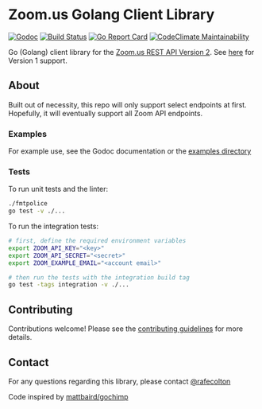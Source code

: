 # Zoom.us Golang Client Library

[![Godoc](https://godoc.org/github.com/zoom-lib-golang/zoom-lib-golang?status.svg)](https://godoc.org/github.com/zoom-lib-golang/zoom-lib-golang)
[![Build Status](https://travis-ci.org/zoom-lib-golang/zoom-lib-golang.svg?branch=main)](https://travis-ci.org/zoom-lib-golang/zoom-lib-golang)
[![Go Report Card](https://goreportcard.com/badge/github.com/zoom-lib-golang/zoom-lib-golang)](https://goreportcard.com/report/github.com/zoom-lib-golang/zoom-lib-golang)
[![CodeClimate Maintainability](https://api.codeclimate.com/v1/badges/55b7484e20c0aaae35d7/maintainability)](https://codeclimate.com/github/zoom-lib-golang/zoom-lib-golang/maintainability)

Go (Golang) client library for the [Zoom.us REST API Version
2](https://zoom.github.io/api/). See
[here](https://gopkg.in/zoom-lib-golang/zoom-lib-golang.v1) for
Version 1 support.

## About

Built out of necessity, this repo will only support select endpoints at
first. Hopefully, it will eventually support all Zoom API endpoints.

### Examples

For example use, see the Godoc documentation or the [examples
directory](_example/)

### Tests

To run unit tests and the linter:

```bash
./fmtpolice
go test -v ./...
```

To run the integration tests:

```bash
# first, define the required environment variables
export ZOOM_API_KEY="<key>"
export ZOOM_API_SECRET="<secret>"
export ZOOM_EXAMPLE_EMAIL="<account email>"

# then run the tests with the integration build tag
go test -tags integration -v ./...
```

## Contributing

Contributions welcome! Please see the [contributing guidelines](CONTRIBUTING.md) for more details.

## Contact

For any questions regarding this library, please contact [@rafecolton](https://github.com/rafecolton)

Code inspired by [mattbaird/gochimp](https://github.com/mattbaird/gochimp)
